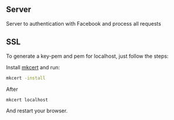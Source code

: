 ## Server

Server to authentication with Facebook and process all requests

## SSL

To generate a key-pem and pem for localhost, just follow the steps:

Install [mkcert](https://github.com/FiloSottile/mkcert) and run:

```sh
mkcert -install
```

After

```sh
mkcert localhost
```

And restart your browser.